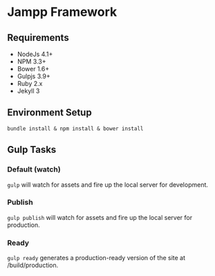 # Jampp Framework

## Requirements

-  NodeJs 4.1+
-  NPM 3.3+
-  Bower 1.6+
-  Gulpjs 3.9+
-  Ruby 2.x
-  Jekyll 3

## Environment Setup
`bundle install & npm install & bower install`

## Gulp Tasks

### Default (watch)

`gulp` will watch for assets and fire up the local server for development.

### Publish

`gulp publish` will watch for assets and fire up the local server for production.


### Ready

`gulp ready` generates a production-ready version of the site at /build/production.
